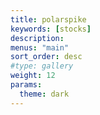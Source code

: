 ```yaml
---
title: polarspike
keywords: [stocks]
description:
menus: "main"
sort_order: desc
#type: gallery
weight: 12
params:
  theme: dark
---
```

